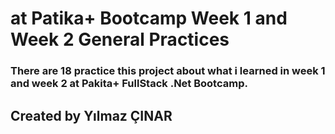 # at Patika+ Bootcamp Week 1 and Week 2 General Practices

### There are 18 practice this project about what i learned in week 1 and week 2 at Pakita+ FullStack .Net Bootcamp. 

## Created by Yılmaz ÇINAR
